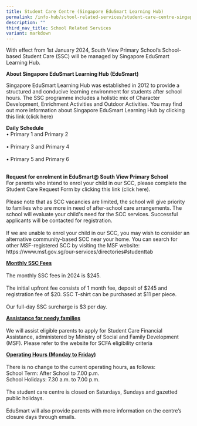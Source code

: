 ```yaml
---
title: Student Care Centre (Singapore EduSmart Learning Hub)
permalink: /info-hub/school-related-services/student-care-centre-singapore-edusmart-learning-hub/
description: ""
third_nav_title: School Related Services
variant: markdown
---
```

<p>With effect from 1st January 2024, South View Primary School’s School-based Student Care (SSC) will be managed by Singapore EduSmart Learning Hub.</p>
<p><strong>About Singapore EduSmart Learning Hub (EduSmart)</strong></p>
<p>Singapore EduSmart Learning Hub was established in 2012 to provide a structured and conducive learning environment for students after school hours. The SSC programme includes a holistic mix of Character Development, Enrichment Activities and Outdoor Activities. You may find out more information about Singapore EduSmart Learning Hub by clicking this link (click here)</p>
<p><strong>Daily Schedule</strong><br>
•	Primary 1 and Primary 2<br><br>•	Primary 3 and Primary 4<br><br>•	Primary 5 and Primary 6<br><br>
</p>
<p><strong>Request for enrolment in EduSmart@ South View Primary School</strong><br>
For parents who intend to enrol your child in our SCC, please complete the Student Care Request Form by clicking this link (click here).<br><br>Please note that as SCC vacancies are limited, the school will give priority to families who are more in need of after-school care arrangements. The school will evaluate your child's need for the SCC services. Successful applicants will be contacted for registration.<br><br>If we are unable to enrol your child in our SCC, you may wish to consider an alternative community-based SCC near your home. You can search for other MSF-registered SCC by visiting the MSF website: https://www.msf.gov.sg/our-services/directories#studenttab</p>
<p><strong><u>Monthly SSC Fees</u></strong><br><br>The monthly SSC fees in 2024 is $245.<br><br>The initial upfront fee consists of 1 month fee, deposit of $245 and registration fee of $20. SSC T-shirt can be purchased at $11 per piece.<br><br>Our full-day SSC surcharge is $3 per day.</p>
<p><strong><u>Assistance for needy families</u></strong><br><br>We will assist eligible parents to apply for Student Care Financial Assistance, administered by Ministry of Social and Family Development (MSF). Please refer to the website for SCFA eligibility criteria</p>
<p><strong><u>Operating Hours (Monday to Friday)</u></strong><br><br>There is no change to the current operating hours, as follows:<br>School Term: After School to 7.00 p.m.<br>School Holidays: 7.30 a.m. to 7.00 p.m.<br><br>The student care centre is closed on Saturdays, Sundays and gazetted public holidays.<br><br>EduSmart will also provide parents with more information on the centre’s closure days through emails.</p>